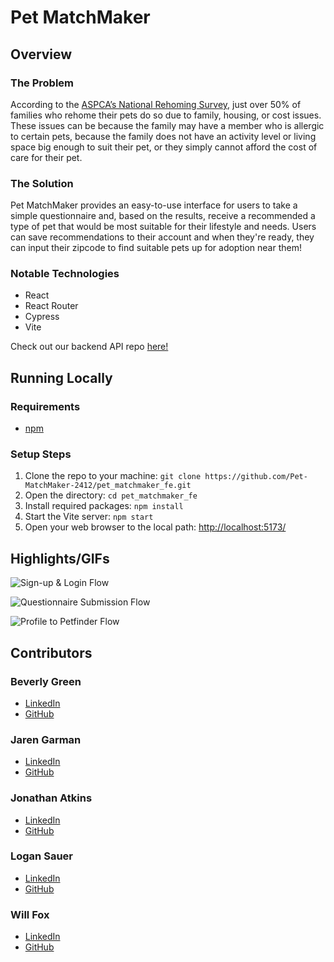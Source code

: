 # Pet MatchMaker

## Overview

### The Problem

According to the [ASPCA’s National Rehoming Survey,](https://file.scirp.org/pdf/OJAS_2015100914300959.pdf) just over 50% of families who rehome their pets do so due to family, housing, or cost issues. These issues can be because the family may have a member who is allergic to certain pets, because the family does not have an activity level or living space big enough to suit their pet, or they simply cannot afford the cost of care for their pet.

### The Solution

Pet MatchMaker provides an easy-to-use interface for users to take a simple questionnaire and, based on the results, receive a recommended a type of pet that would be most suitable for their lifestyle and needs. Users can save recommendations to their account and when they're ready, they can input their zipcode to find suitable pets up for adoption near them!

### Notable Technologies

- React
- React Router
- Cypress
- Vite

Check out our backend API repo [here!](https://github.com/Pet-MatchMaker-2412/pet_matchmaker_be)

## Running Locally

### Requirements

- [npm](https://docs.npmjs.com/downloading-and-installing-node-js-and-npm)

### Setup Steps

1. Clone the repo to your machine: `git clone https://github.com/Pet-MatchMaker-2412/pet_matchmaker_fe.git`
2. Open the directory: `cd pet_matchmaker_fe`
3. Install required packages: `npm install`
4. Start the Vite server: `npm start`
5. Open your web browser to the local path: [http://localhost:5173/](http://localhost:5173/)

## Highlights/GIFs

![Sign-up & Login Flow](public/login_flow.gif)

![Questionnaire Submission Flow](public/questionnaire_flow.gif)

![Profile to Petfinder Flow](public/petfinder_flow.gif)

## Contributors

### Beverly Green

- [LinkedIn](https://www.linkedin.com/in/beverlylouisegreen/)
- [GitHub](https://github.com/bevgreen)

### Jaren Garman

- [LinkedIn](https://www.linkedin.com/in/jarengarman/)
- [GitHub](https://github.com/JarenGarman)

### Jonathan Atkins

- [LinkedIn](https://www.linkedin.com/in/jonathanjatkins/)
- [GitHub](https://github.com/Jonathan-Atkins)

### Logan Sauer

- [LinkedIn](https://www.linkedin.com/in/ldsauer/)
- [GitHub](https://github.com/ldsauer)

### Will Fox

- [LinkedIn](https://www.linkedin.com/in/williammacdonaldfox/)
- [GitHub](https://github.com/willfox0409)
